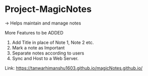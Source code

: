 # Project-MagicNotes
-> Helps maintain and manage notes

More Features to be ADDED
1. Add Title in place of Note 1, Note 2 etc.
2. Mark a note as Important
3. Separate notes according to users
4. Sync and Host to a Web Server.

Link: https://tanwarhimanshu1603.github.io/magicNotes.github.io/
